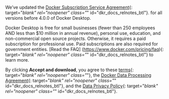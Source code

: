 <!-- This text will be included in topics containing Docker Desktop download URLs -->
<span class="no-js">We’ve updated the [Docker Subscription Service Agreement](https://www.docker.com/legal/docker-subscription-service-agreement){: target="_blank" rel="noopener" class="_" id="dkr_docs_relnotes_btl"}. for all versions before 4.0.0 of Docker Desktop.

Docker Desktop is free for small businesses (fewer than 250 employees AND less than $10 million in annual revenue), personal use, education, and non-commercial open source projects. Otherwise, it requires a paid subscription for professional use. Paid subscriptions are also required for government entities.  [Read the FAQ] (https://www.docker.com/pricing/faq){: target="_blank" rel="noopener" class="_" id="dkr_docs_relnotes_btl"} to learn more.

By clicking **Accept and download**, you agree to these [terms](https://www.docker.com/legal/docker-subscription-service-agreement){: target="_blank" rel="noopener" class="_"},
the [Docker Data Processing Agreement](https://www.docker.com/legal/data-processing-agreement){: target="_blank" rel="noopener" class="_" id="dkr_docs_relnotes_btl"},
and the [Data Privacy Policy](https://www.docker.com/legal/docker-privacy-policy){: target="_blank" rel="noopener" class="_" id="dkr_docs_relnotes_btl"}.</span>
